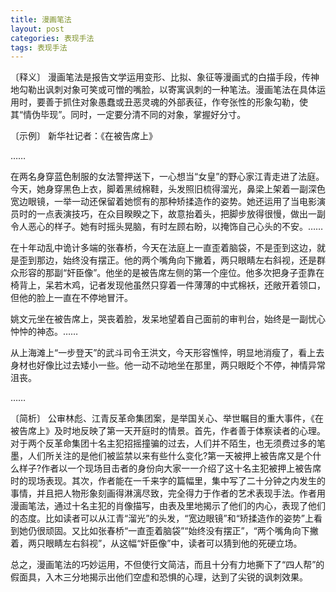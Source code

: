 ```yaml
---
title: 漫画笔法
layout: post
categories: 表现手法
tags: 表现手法
---
```


〔释义〕 漫画笔法是报告文学运用变形、比拟、象征等漫画式的白描手段，传神地勾勒出讽刺对象可笑或可憎的嘴脸，以寄寓讽刺的一种笔法。漫画笔法在具体运用时，要善于抓住对象愚蠢或丑恶灵魂的外部表征，作夸张性的形象勾勒，使其“情伪毕现”。同时，一定要分清不同的对象，掌握好分寸。

〔示例〕 新华社记者：《在被告席上》

……

在两名身穿蓝色制服的女法警押送下，一心想当“女皇”的野心家江青走进了法庭。今天，她身穿黑色上衣，脚着黑绒棉鞋，头发照旧梳得溜光，鼻梁上架着一副深色宽边眼镜，一举一动还保留着她惯有的那种矫揉造作的姿势。她还运用了当电影演员时的一点表演技巧，在众目睽睽之下，故意抬着头，把脚步放得很慢，做出一副令人恶心的样子。她有时摇头晃脑，有时左顾右盼，以掩饰自己心头的不安。……

在十年动乱中诡计多端的张春桥，今天在法庭上一直歪着脑袋，不是歪到这边，就是歪到那边，始终没有摆正。他的两个嘴角向下撇着，两只眼睛左右斜视，还是群众形容的那副“奸臣像”。他坐的是被告席左侧的第一个座位。他多次把身子歪靠在椅背上，呆若木鸡，记者发现他虽然只穿着一件薄薄的中式棉袄，还敞开着领口，但他的脸上一直在不停地冒汗。

姚文元坐在被告席上，哭丧着脸，发呆地望着自己面前的审判台，始终是一副忧心忡忡的神态。……

从上海滩上“一步登天”的武斗司令王洪文，今天形容憔悴，明显地消瘦了，看上去身材也好像比过去矮小一些。他一动不动地坐在那里，两只眼眨个不停，神情异常沮丧。

……

〔简析〕 公审林彪、江青反革命集团案，是举国关心、举世瞩目的重大事件，《在被告席上》及时地反映了第一天开庭时的情景。首先，作者善于体察读者的心理。对于两个反革命集团十名主犯招摇撞骗的过去，人们并不陌生，也无须费过多的笔墨，人们所关注的是他们被监禁以来有些什么变化?第一天被押上被告席又是个什么样子?作者以一个现场目击者的身份向大家一一介绍了这十名主犯被押上被告席时的现场表现。其次，作者能在一千来字的篇幅里，集中写了二十分钟之内发生的事情，并且把人物形象刻画得淋漓尽致，完全得力于作者的艺术表现手法。作者用漫画笔法，通过十名主犯的肖像描写，由表及里地揭示了他们的内心，表现了他们的态度。比如读者可以从江青“溜光”的头发，“宽边眼镜”和“矫揉造作的姿势”上看到她仍很顽固。又比如张春桥“一直歪着脑袋”“始终没有摆正”，“两个嘴角向下撇着，两只眼睛左右斜视”，从这幅“奸臣像”中，读者可以猜到他的死硬立场。

总之，漫画笔法的巧妙运用，不但使行文简洁，而且十分有力地撕下了“四人帮”的假面具，入木三分地揭示出他们空虚和恐惧的心理，达到了尖锐的讽刺效果。 